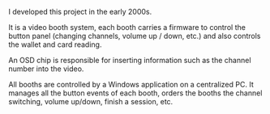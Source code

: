 
I developed this project in the early 2000s.

It is a video booth system, each booth carries a firmware to control the button panel (changing channels, volume up / down, etc.) and also controls the wallet and card reading.

An OSD chip is responsible for inserting information such as the channel number into the video.

All booths are controlled by a Windows application on a centralized PC. It manages all the button events of each booth, orders the booths the channel switching, volume up/down, finish a session, etc.
